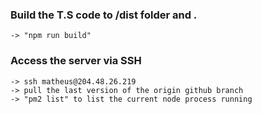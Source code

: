 ### Build the T.S code to /dist folder and .
    -> "npm run build"

### Access the server via SSH

    -> ssh matheus@204.48.26.219
    -> pull the last version of the origin github branch
    -> "pm2 list" to list the current node process running